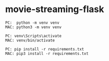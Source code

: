 # movie-streaming-flask

```
PC:  python -m venv venv
MAC: python3 -m venv venv
```

```
PC: venv\Scripts\activate
MAC: venv/bin/activate
```

```
PC: pip install -r requirements.txt
MAC: pip3 install -r requirements.txt
```
